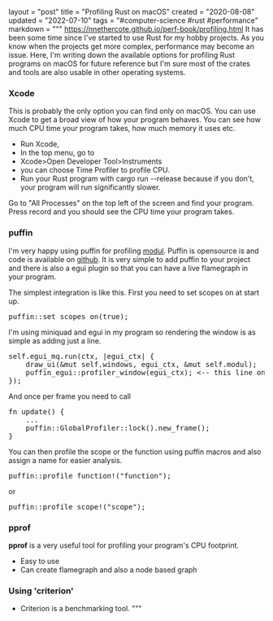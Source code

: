 layout = "post"
title = "Profiling Rust on macOS"
created = "2020-08-08"
updated = "2022-07-10"
tags = "#computer-science #rust #performance"
markdown = """
https://nnethercote.github.io/perf-book/profiling.html
It has been some time since I've started to use Rust for my hobby projects. As you know when the projects get more complex, performance may become an issue. Here, I'm writing down the available options for profiling Rust programs on macOS for future reference but I'm sure most of the crates and tools are also usable in other operating systems.

### Xcode
This is probably the only option you can find only on macOS. You can use Xcode to get a broad view of how your program behaves. You can see how much CPU time your program takes, how much memory it uses etc.
* Run Xcode,
* In the top menu, go to
* Xcode>Open Developer Tool>Instruments
* you can choose Time Profiler to profile CPU.
* Run your Rust program with cargo run --release because if you don't, your program will run significantly slower.

Go to "All Processes" on the top left of the screen and find your program. Press record and you should see the CPU time your program takes.

### puffin
I'm very happy using puffin for profiling [modul](https://github.com/zehreken/modul).
Puffin is opensource is and code is available on [github](https://github.com/EmbarkStudios/puffin).
It is very simple to add puffin to your project and there is also a egui plugin so that you can have
a live flamegraph in your program.

The simplest integration is like this. First you need to set scopes on at start up.
<pre class="prettyprint linenums">
puffin::set_scopes_on(true);
</pre>

I'm using miniquad and egui in my program so rendering the window is as simple as adding just a line.
<pre class="prettyprint linenums">
self.egui_mq.run(ctx, |egui_ctx| {
    draw_ui(&mut self.windows, egui_ctx, &mut self.modul);
    puffin_egui::profiler_window(egui_ctx); <-- this line only
});
</pre>

And once per frame you need to call
<pre class="prettyprint linenums">
fn update() {
    ...
    puffin::GlobalProfiler::lock().new_frame();
}
</pre>

You can then profile the scope or the function using puffin macros and also assign a name for easier analysis.
<pre class="prettyprint linenums">
puffin::profile_function!("function");
</pre>
or
<pre class="prettyprint linenums">
puffin::profile_scope!("scope");
</pre>

### pprof
**pprof** is a very useful tool for profiling your program's CPU footprint.
* Easy to use
* Can create flamegraph and also a node based graph

### Using 'criterion'
* Criterion is a benchmarking tool.
"""